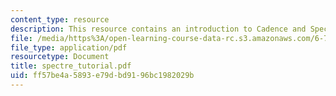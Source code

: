 ```yaml
---
content_type: resource
description: This resource contains an introduction to Cadence and SpectreRF tools.
file: /media/https%3A/open-learning-course-data-rc.s3.amazonaws.com/6-776-high-speed-communication-circuits-spring-2005/ff57be4a5893e79dbd9196bc1982029b_spectre_tutorial.pdf
file_type: application/pdf
resourcetype: Document
title: spectre_tutorial.pdf
uid: ff57be4a-5893-e79d-bd91-96bc1982029b
---
```


